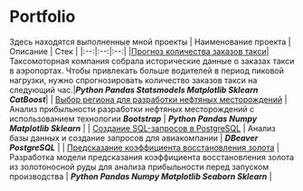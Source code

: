# Portfolio
Здесь находятся выполненные мной проекты
| Наименование проекта | Описание | Стек |
|:--:|:--:|:--:|
|[Прогноз количества заказов такси](https://github.com/ziovov/Portfolio/tree/main/taxi)|Таксомоторная компания собрала исторические данные о заказах такси в аэропортах. Чтобы привлекать больше водителей в период пиковой нагрузки, нужно спрогнозировать количество заказов такси на следующий час.|***Python Pandas Statsmodels Matplotlib Sklearn CatBoost***|
| [Выбор региона для разработки нефтяных месторождений](https://github.com/ziovov/Portfolio/tree/main/oil_company) | Анализ прибыльности разработки нефтяных месторождений с использованием технологии ***Bootstrap*** | ***Python Pandas Numpy Matplotlib Sklearn*** |
| [Создание SQL-запросов в PostgreSQL](https://github.com/ziovov/Portfolio/tree/main/bookings) | Анализ базы данных и создание запросов для авиакомпании | ***DBeaver PostgreSQL*** |
| [Предсказание коэффициента восстановления золота](https://github.com/ziovov/Portfolio/tree/main/golg_recovery) | Разработка модели предсказания коэффициента восстановления золота из золотоносной руды для анализа прибыльности перед запуском производства | ***Python Pandas Numpy Matplotlib Seaborn Sklearn*** |
